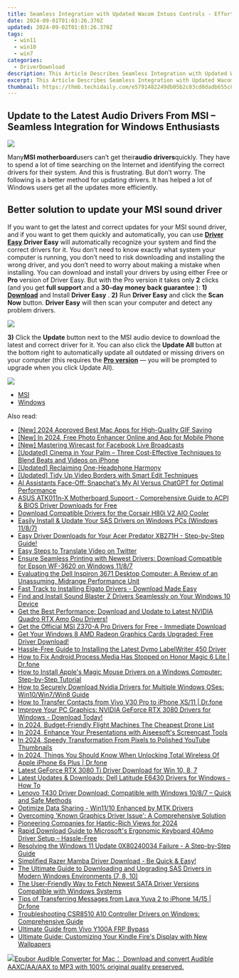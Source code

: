 ```yaml
---
title: Seamless Integration with Updated Wacom Intuos Controls - Effortless Driver Download
date: 2024-09-01T01:03:26.370Z
updated: 2024-09-02T01:03:26.370Z
tags:
  - win11
  - win10
  - win7
categories:
  - DriverDownload
description: This Article Describes Seamless Integration with Updated Wacom Intuos Controls - Effortless Driver Download
excerpt: This Article Describes Seamless Integration with Updated Wacom Intuos Controls - Effortless Driver Download
thumbnail: https://thmb.techidaily.com/e5791482249db05b2c83cd0dadb655c84a6fd60d498599c2c81d00c0991581e6.jpg
---
```


## Update to the Latest Audio Drivers From MSI – Seamless Integration for Windows Enthusiasts

![](https://images.drivereasy.com/wp-content/uploads/2018/03/img_5ab072e9a1a0d.png)

Many**MSI motherboard**users can’t get their**audio drivers**quickly. They have to spend a lot of time searching on the Internet and identifying the correct drivers for their system. And this is frustrating.  But don’t worry. The following is a better method for updating drivers. It has helped a lot of Windows users get all the updates more efficiently.

## Better solution to update your MSI sound driver

If you want to get the latest and correct updates for your MSI sound driver, and if you want to get them quickly and automatically, you can use [**Driver Easy**](https://tools.techidaily.com/drivereasy/download/).**Driver Easy**  will automatically recognize your system and find the correct drivers for it. You don’t need to know exactly what system your computer is running, you don’t need to risk downloading and installing the wrong driver, and you don’t need to worry about making a mistake when installing.  You can download and install your drivers by using either Free or **Pro**  version of Driver Easy. But with the Pro version it takes only **2**  clicks (and you get **full support** and a **30-day money back guarantee** ): **1)** [**Download**](https://tools.techidaily.com/drivereasy/download/) and Install **Driver Easy** . **2)** Run **Driver Easy** and click the **Scan Now** button. **Driver Easy**  will then scan your computer and detect any problem drivers.

![](https://images.drivereasy.com/wp-content/uploads/2018/03/img_5ab087c32bde8.png)

**3)**  Click the **Update**  button next to the MSI audio device to download the latest and correct driver for it. You can also click the **Update All**  button at the bottom right to automatically update all outdated or missing drivers on your computer (this requires the **[Pro version](https://tools.techidaily.com/drivereasy/download/)**  — you will be prompted to upgrade when you click Update All).

![](https://images.drivereasy.com/wp-content/uploads/2018/03/img_5ab088d650f20.jpg)

* [MSI](https://tools.techidaily.com/drivereasy/download/)
* [Windows](https://tools.techidaily.com/drivereasy/download/)

<ins class="adsbygoogle"
     style="display:block"
     data-ad-format="autorelaxed"
     data-ad-client="ca-pub-7571918770474297"
     data-ad-slot="1223367746"></ins>



<ins class="adsbygoogle"
     style="display:block"
     data-ad-client="ca-pub-7571918770474297"
     data-ad-slot="8358498916"
     data-ad-format="auto"
     data-full-width-responsive="true"></ins>

<span class="atpl-alsoreadstyle">Also read:</span>
<div><ul>
<li><a href="https://video-capture.techidaily.com/new-2024-approved-best-mac-apps-for-high-quality-gif-saving/"><u>[New] 2024 Approved  Best Mac Apps for High-Quality GIF Saving</u></a></li>
<li><a href="https://fox-boxes.techidaily.com/new-in-2024-free-photo-enhancer-online-and-app-for-mobile-phone/"><u>[New] In 2024, Free Photo Enhancer Online and App for Mobile Phone</u></a></li>
<li><a href="https://facebook-video-recording.techidaily.com/new-mastering-wirecast-for-facebook-live-broadcasts/"><u>[New] Mastering Wirecast for Facebook Live Broadcasts</u></a></li>
<li><a href="https://extra-tips.techidaily.com/updated-cinema-in-your-palm-three-cost-effective-techniques-to-blend-beats-and-videos-on-iphone/"><u>[Updated] Cinema in Your Palm – Three Cost-Effective Techniques to Blend Beats and Videos on iPhone</u></a></li>
<li><a href="https://extra-guidance.techidaily.com/updated-reclaiming-one-headphone-harmony/"><u>[Updated] Reclaiming One-Headphone Harmony</u></a></li>
<li><a href="https://digital-screen-recording.techidaily.com/updated-tidy-up-video-borders-with-smart-edit-techniques/"><u>[Updated] Tidy Up Video Borders with Smart Edit Techniques</u></a></li>
<li><a href="https://tech-hub.techidaily.com/ai-assistants-face-off-snapchats-my-ai-versus-chatgpt-for-optimal-performance/"><u>AI Assistants Face-Off: Snapchat's My AI Versus ChatGPT for Optimal Performance</u></a></li>
<li><a href="https://driver-download.techidaily.com/asus-atk011n-x-motherboard-support-comprehensive-guide-to-acpi-and-bios-driver-downloads-for-free/"><u>ASUS ATK011n-X Motherboard Support - Comprehensive Guide to ACPI & BIOS Driver Downloads for Free</u></a></li>
<li><a href="https://driver-download.techidaily.com/download-compatible-drivers-for-the-corsair-h80i-v2-aio-cooler/"><u>Download Compatible Drivers for the Corsair H80i V2 AIO Cooler</u></a></li>
<li><a href="https://driver-download.techidaily.com/easily-install-and-update-your-sas-drivers-on-windows-pcs-windows-1187/"><u>Easily Install & Update Your SAS Drivers on Windows PCs (Windows 11/8/7)</u></a></li>
<li><a href="https://driver-download.techidaily.com/1722977819826-easy-driver-downloads-for-your-acer-predator-xb271h-step-by-step-guide/"><u>Easy Driver Downloads for Your Acer Predator XB271H - Step-by-Step Guide!</u></a></li>
<li><a href="https://ai-video.techidaily.com/easy-steps-to-translate-video-on-twitter/"><u>Easy Steps to Translate Video on Twitter</u></a></li>
<li><a href="https://driver-download.techidaily.com/ensure-seamless-printing-with-newest-drivers-download-compatible-for-epson-wf-3620-on-windows-1187/"><u>Ensure Seamless Printing with Newest Drivers: Download Compatible for Epson WF-3620 on Windows 11/8/7</u></a></li>
<li><a href="https://buynow-reviews.techidaily.com/evaluating-the-dell-inspiron-3671-desktop-computer-a-review-of-an-unassuming-midrange-performance-unit/"><u>Evaluating the Dell Inspiron 3671 Desktop Computer: A Review of an Unassuming, Midrange Performance Unit</u></a></li>
<li><a href="https://driver-download.techidaily.com/1722965351150-fast-track-to-installing-elgato-drivers-download-made-easy/"><u>Fast Track to Installing Elgato Drivers - Download Made Easy</u></a></li>
<li><a href="https://driver-download.techidaily.com/find-and-install-sound-blaster-z-drivers-seamlessly-on-your-windows-10-device/"><u>Find and Install Sound Blaster Z Drivers Seamlessly on Your Windows 10 Device</u></a></li>
<li><a href="https://driver-download.techidaily.com/1722974263755-get-the-best-performance-download-and-update-to-latest-nvidia-quadro-rtx-amo-gpu-drivers/"><u>Get the Best Performance: Download and Update to Latest NVIDIA Quadro RTX Amo Gpu Drivers!</u></a></li>
<li><a href="https://driver-download.techidaily.com/1722964240474-get-the-official-msi-z370-a-pro-drivers-for-free-immediate-download/"><u>Get the Official MSI Z370-A Pro Drivers for Free - Immediate Download</u></a></li>
<li><a href="https://driver-download.techidaily.com/1722974955897-get-your-windows-8-amd-radeon-graphics-cards-upgraded-free-driver-download/"><u>Get Your Windows 8 AMD Radeon Graphics Cards Upgraded: Free Driver Download!</u></a></li>
<li><a href="https://driver-download.techidaily.com/hassle-free-guide-to-installing-the-latest-dymo-labelwriter-450-driver/"><u>Hassle-Free Guide to Installing the Latest Dymo LabelWriter 450 Driver</u></a></li>
<li><a href="https://change-location.techidaily.com/how-to-fix-androidprocessmedia-has-stopped-on-honor-magic-6-lite-drfone-by-drfone-fix-android-problems-fix-android-problems/"><u>How to Fix Android.Process.Media Has Stopped on Honor Magic 6 Lite | Dr.fone</u></a></li>
<li><a href="https://driver-download.techidaily.com/how-to-install-apples-magic-mouse-drivers-on-a-windows-computer-step-by-step-tutorial/"><u>How to Install Apple's Magic Mouse Drivers on a Windows Computer: Step-by-Step Tutorial</u></a></li>
<li><a href="https://driver-download.techidaily.com/how-to-securely-download-nvidia-drivers-for-multiple-windows-oses-win10win7win8-guide/"><u>How to Securely Download Nvidia Drivers for Multiple Windows OSes: Win10/Win7/Win8 Guide</u></a></li>
<li><a href="https://blog-min.techidaily.com/how-to-transfer-contacts-from-vivo-v30-pro-to-iphone-xs11-drfone-by-drfone-transfer-from-android-transfer-from-android/"><u>How to Transfer Contacts from Vivo V30 Pro to iPhone XS/11 | Dr.fone</u></a></li>
<li><a href="https://driver-download.techidaily.com/1722972821895-improve-your-pc-graphics-nvidia-geforce-rtx-3080-drivers-for-windows-download-today/"><u>Improve Your PC Graphics: NVIDIA GeForce RTX 3080 Drivers for Windows - Download Today!</u></a></li>
<li><a href="https://extra-tips.techidaily.com/in-2024-budget-friendly-flight-machines-the-cheapest-drone-list/"><u>In 2024, Budget-Friendly Flight Machines  The Cheapest Drone List</u></a></li>
<li><a href="https://video-capture.techidaily.com/in-2024-enhance-your-presentations-with-aiseesofts-screencast-tools/"><u>In 2024, Enhance Your Presentations with Aiseesoft's Screencast Tools</u></a></li>
<li><a href="https://youtube-help.techidaily.com/in-2024-speedy-transformation-from-pixels-to-polished-youtube-thumbnails/"><u>In 2024, Speedy Transformation  From Pixels to Polished YouTube Thumbnails</u></a></li>
<li><a href="https://iphone-unlock.techidaily.com/in-2024-things-you-should-know-when-unlocking-total-wireless-of-apple-iphone-6s-plus-drfone-by-drfone-ios/"><u>In 2024, Things You Should Know When Unlocking Total Wireless Of Apple iPhone 6s Plus | Dr.fone</u></a></li>
<li><a href="https://driver-download.techidaily.com/latest-geforce-rtx-3080-ti-driver-download-for-win-10-8-7/"><u>Latest GeForce RTX 3080 Ti Driver Download for Win 10, 8, 7</u></a></li>
<li><a href="https://driver-download.techidaily.com/latest-updates-and-downloads-dell-latitude-e6430-drivers-for-windows-how-to/"><u>Latest Updates & Downloads: Dell Latitude E6430 Drivers for Windows - How To</u></a></li>
<li><a href="https://driver-download.techidaily.com/lenovo-t430-driver-download-compatible-with-windows-1087-quick-and-safe-methods/"><u>Lenovo T430 Driver Download: Compatible with Windows 10/8/7 – Quick and Safe Methods</u></a></li>
<li><a href="https://driver-install.techidaily.com/optimize-data-sharing-win1110-enhanced-by-mtk-drivers/"><u>Optimize Data Sharing - Win11/10 Enhanced by MTK Drivers</u></a></li>
<li><a href="https://driver-download.techidaily.com/overcoming-known-graphics-driver-issue-a-comprehensive-solution/"><u>Overcoming 'Known Graphics Driver Issue': A Comprehensive Solution</u></a></li>
<li><a href="https://extra-approaches.techidaily.com/pioneering-companies-for-haptic-rich-views-for-2024/"><u>Pioneering Companies for Haptic-Rich Views for 2024</u></a></li>
<li><a href="https://driver-download.techidaily.com/rapid-download-guide-to-microsofts-ergonomic-keyboard-40amo-driver-setup-hassle-free/"><u>Rapid Download Guide to Microsoft's Ergonomic Keyboard 40Amo Driver Setup – Hassle-Free</u></a></li>
<li><a href="https://common-error.techidaily.com/resolving-the-windows-11-update-0x80240034-failure-a-step-by-step-guide/"><u>Resolving the Windows 11 Update 0X80240034 Failure - A Step-by-Step Guide</u></a></li>
<li><a href="https://driver-download.techidaily.com/1722965934758-simplified-razer-mamba-driver-download-be-quick-and-easy/"><u>Simplified Razer Mamba Driver Download - Be Quick & Easy!</u></a></li>
<li><a href="https://driver-download.techidaily.com/the-ultimate-guide-to-downloading-and-upgrading-sas-drivers-in-modern-windows-environments-7-8-10/"><u>The Ultimate Guide to Downloading and Upgrading SAS Drivers in Modern Windows Environments (7, 8, 10)</u></a></li>
<li><a href="https://driver-download.techidaily.com/the-user-friendly-way-to-fetch-newest-sata-driver-versions-compatible-with-windows-systems/"><u>The User-Friendly Way to Fetch Newest SATA Driver Versions Compatible with Windows Systems</u></a></li>
<li><a href="https://android-transfer.techidaily.com/tips-of-transferring-messages-from-lava-yuva-2-to-iphone-1415-drfone-by-drfone-transfer-from-android-transfer-from-android/"><u>Tips of Transferring Messages from Lava Yuva 2 to iPhone 14/15 | Dr.fone</u></a></li>
<li><a href="https://driver-download.techidaily.com/troubleshooting-csr8510-a10-controller-drivers-on-windows-comprehensive-guide/"><u>Troubleshooting CSR8510 A10 Controller Drivers on Windows: Comprehensive Guide</u></a></li>
<li><a href="https://bypass-frp.techidaily.com/ultimate-guide-from-vivo-y100a-frp-bypass-by-drfone-android/"><u>Ultimate Guide from Vivo Y100A FRP Bypass</u></a></li>
<li><a href="https://tech-revival.techidaily.com/ultimate-guide-customizing-your-kindle-fires-display-with-new-wallpapers/"><u>Ultimate Guide: Customizing Your Kindle Fire's Display with New Wallpapers</u></a></li>
</ul></div>

<!-- affiliate ads begin -->
<a href="https://secure.2checkout.com/order/checkout.php?PRODS=4713565&QTY=1&AFFILIATE=108875&CART=1"><img src="https://www.epubor.com/images/uppic/audible-converter-interface.png" border="0">Epubor Audible Converter for Mac： Download and convert Audible AAXC/AA/AAX to MP3 with 100% original quality preserved.</a>
<!-- affiliate ads end -->